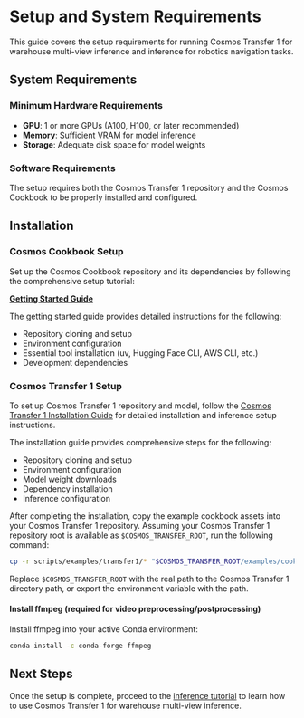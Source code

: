 # Setup and System Requirements

This guide covers the setup requirements for running Cosmos Transfer 1 for warehouse multi-view inference and inference for robotics navigation tasks.

## System Requirements

### Minimum Hardware Requirements

- **GPU**: 1 or more GPUs (A100, H100, or later recommended)
- **Memory**: Sufficient VRAM for model inference
- **Storage**: Adequate disk space for model weights

### Software Requirements

The setup requires both the Cosmos Transfer 1 repository and the Cosmos Cookbook to be properly installed and configured.

## Installation

### Cosmos Cookbook Setup

Set up the Cosmos Cookbook repository and its dependencies by following the comprehensive setup tutorial:

**[Getting Started Guide](../../../../get_started.md)**

The getting started guide provides detailed instructions for the following:

- Repository cloning and setup
- Environment configuration
- Essential tool installation (uv, Hugging Face CLI, AWS CLI, etc.)
- Development dependencies

### Cosmos Transfer 1 Setup

To set up Cosmos Transfer 1 repository and model, follow the [Cosmos Transfer 1 Installation Guide](https://github.com/nvidia-cosmos/cosmos-transfer1/blob/main/INSTALL.md#inference) for detailed installation and inference setup instructions.

The installation guide provides comprehensive steps for the following:

- Repository cloning and setup
- Environment configuration
- Model weight downloads
- Dependency installation
- Inference configuration

After completing the installation, copy the example cookbook assets into your Cosmos Transfer 1 repository. Assuming your Cosmos Transfer 1 repository root is available as `$COSMOS_TRANSFER_ROOT`, run the following command:

```bash
cp -r scripts/examples/transfer1/* "$COSMOS_TRANSFER_ROOT/examples/cookbook/"
```

Replace `$COSMOS_TRANSFER_ROOT` with the real path to the Cosmos Transfer 1 directory path, or export the environment variable with the path.

#### Install ffmpeg (required for video preprocessing/postprocessing)

Install ffmpeg into your active Conda environment:

```bash
conda install -c conda-forge ffmpeg
```

## Next Steps

Once the setup is complete, proceed to the [inference tutorial](inference.md) to learn how to use Cosmos Transfer 1 for warehouse multi-view inference.
